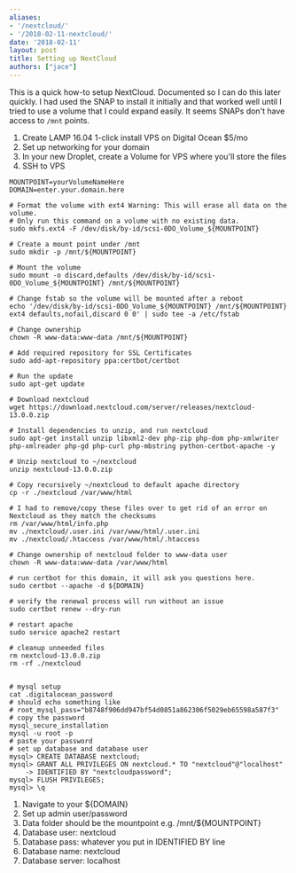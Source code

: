 ```yaml
---
aliases:
- '/nextcloud/'
- '/2018-02-11-nextcloud/'
date: '2018-02-11'
layout: post
title: Setting up NextCloud
authors: ["jace"]
---
```


This is a quick how-to setup NextCloud. Documented so I can do this
later quickly. I had used the SNAP to install it initially and that
worked well until I tried to use a volume that I could expand easily. It
seems SNAPs don't have access to `/mnt` points.

1.  Create LAMP 16.04 1-click install VPS on Digital Ocean \$5/mo
2.  Set up networking for your domain
3.  In your new Droplet, create a Volume for VPS where you'll store the
    files
4.  SSH to VPS

``` {.bash}
MOUNTPOINT=yourVolumeNameHere
DOMAIN=enter.your.domain.here

# Format the volume with ext4 Warning: This will erase all data on the volume.
# Only run this command on a volume with no existing data.
sudo mkfs.ext4 -F /dev/disk/by-id/scsi-0DO_Volume_${MOUNTPOINT}

# Create a mount point under /mnt
sudo mkdir -p /mnt/${MOUNTPOINT}

# Mount the volume
sudo mount -o discard,defaults /dev/disk/by-id/scsi-0DO_Volume_${MOUNTPOINT} /mnt/${MOUNTPOINT}

# Change fstab so the volume will be mounted after a reboot
echo '/dev/disk/by-id/scsi-0DO_Volume_${MOUNTPOINT} /mnt/${MOUNTPOINT} ext4 defaults,nofail,discard 0 0' | sudo tee -a /etc/fstab

# Change ownership
chown -R www-data:www-data /mnt/${MOUNTPOINT}

# Add required repository for SSL Certificates
sudo add-apt-repository ppa:certbot/certbot

# Run the update
sudo apt-get update

# Download nextcloud
wget https://download.nextcloud.com/server/releases/nextcloud-13.0.0.zip

# Install dependencies to unzip, and run nextcloud
sudo apt-get install unzip libxml2-dev php-zip php-dom php-xmlwriter php-xmlreader php-gd php-curl php-mbstring python-certbot-apache -y

# Unzip nextcloud to ~/nextcloud
unzip nextcloud-13.0.0.zip

# Copy recursively ~/nextcloud to default apache directory
cp -r ./nextcloud /var/www/html

# I had to remove/copy these files over to get rid of an error on Nextcloud as they match the checksums
rm /var/www/html/info.php
mv ./nextcloud/.user.ini /var/www/html/.user.ini
mv ./nextcloud/.htaccess /var/www/html/.htaccess

# Change ownership of nextcloud folder to www-data user
chown -R www-data:www-data /var/www/html

# run certbot for this domain, it will ask you questions here.
sudo certbot --apache -d ${DOMAIN}

# verify the renewal process will run without an issue
sudo certbot renew --dry-run

# restart apache
sudo service apache2 restart

# cleanup unneeded files
rm nextcloud-13.0.0.zip
rm -rf ./nextcloud


# mysql setup
cat .digitalocean_password
# should echo something like
# root_mysql_pass="b8748f906dd947bf54d0851a862306f5029eb65598a587f3"
# copy the password
mysql_secure_installation
mysql -u root -p
# paste your password
# set up database and database user
mysql> CREATE DATABASE nextcloud;
mysql> GRANT ALL PRIVILEGES ON nextcloud.* TO "nextcloud"@"localhost"
    -> IDENTIFIED BY "nextcloudpassword";
mysql> FLUSH PRIVILEGES;
mysql> \q
```

1.  Navigate to your \${DOMAIN}
2.  Set up admin user/password
3.  Data folder should be the mountpoint e.g. /mnt/\${MOUNTPOINT}
4.  Database user: nextcloud
5.  Database pass: whatever you put in IDENTIFIED BY line
6.  Database name: nextcloud
7.  Database server: localhost

